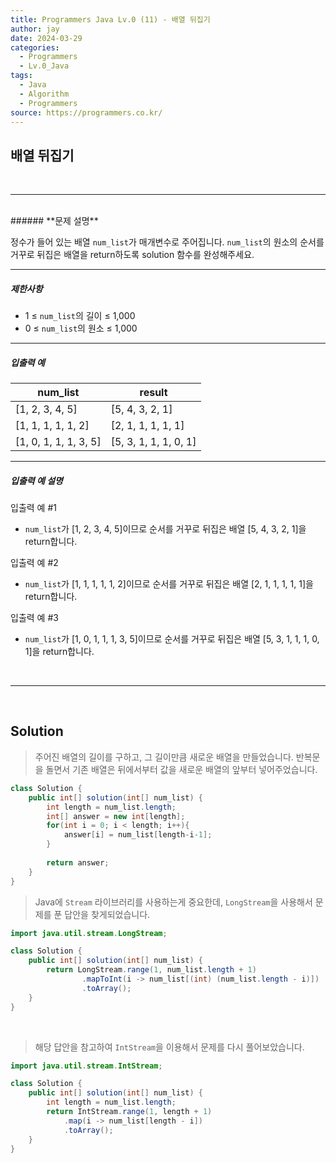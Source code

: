 ```yaml
---
title: Programmers Java Lv.0 (11) - 배열 뒤집기
author: jay
date: 2024-03-29
categories:
  - Programmers
  - Lv.0_Java
tags:
  - Java
  - Algorithm
  - Programmers
source: https://programmers.co.kr/
---
```

## **배열 뒤집기**

<br />

---

<br/>
###### **문제 설명**

정수가 들어 있는 배열 `num_list`가 매개변수로 주어집니다. `num_list`의 원소의 순서를 거꾸로 뒤집은 배열을 return하도록 solution 함수를 완성해주세요.

---

##### **제한사항**

- 1 ≤ `num_list`의 길이 ≤ 1,000
- 0 ≤ `num_list`의 원소 ≤ 1,000

---

##### **입출력 예**

|num_list|result|
|---|---|
|[1, 2, 3, 4, 5]|[5, 4, 3, 2, 1]|
|[1, 1, 1, 1, 1, 2]|[2, 1, 1, 1, 1, 1]|
|[1, 0, 1, 1, 1, 3, 5]|[5, 3, 1, 1, 1, 0, 1]|

---

##### **입출력 예 설명**

입출력 예 #1

- `num_list`가 [1, 2, 3, 4, 5]이므로 순서를 거꾸로 뒤집은 배열 [5, 4, 3, 2, 1]을 return합니다.

입출력 예 #2

- `num_list`가 [1, 1, 1, 1, 1, 2]이므로 순서를 거꾸로 뒤집은 배열 [2, 1, 1, 1, 1, 1]을 return합니다.

입출력 예 #3

- `num_list`가 [1, 0, 1, 1, 1, 3, 5]이므로 순서를 거꾸로 뒤집은 배열 [5, 3, 1, 1, 1, 0, 1]을 return합니다.


<br />

---

<br/>

## **Solution**

> 주어진 배열의 길이를 구하고, 그 길이만큼 새로운 배열을 만들었습니다. 반복문을 돌면서 기존 배열은 뒤에서부터 값을 새로운 배열의 앞부터 넣어주었습니다.

```java
class Solution {
    public int[] solution(int[] num_list) {
        int length = num_list.length;
        int[] answer = new int[length];
        for(int i = 0; i < length; i++){
            answer[i] = num_list[length-i-1];
        }
        
        return answer;
    }
}
```


> Java에 `Stream` 라이브러리를 사용하는게 중요한데, `LongStream`을 사용해서 문제를 푼 답안을 찾게되었습니다. 

```java
import java.util.stream.LongStream;

class Solution {
    public int[] solution(int[] num_list) {
        return LongStream.range(1, num_list.length + 1)
                .mapToInt(i -> num_list[(int) (num_list.length - i)])
                .toArray();
    }
}
```
<br/>

> 해당 답안을 참고하여 `IntStream`을 이용해서 문제를 다시 풀어보았습니다.

```java
import java.util.stream.IntStream;

class Solution {
    public int[] solution(int[] num_list) {
        int length = num_list.length;
        return IntStream.range(1, length + 1)
            .map(i -> num_list[length - i])
            .toArray();
    }
}
```